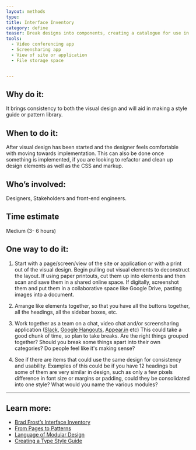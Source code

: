 ```yaml
---
layout: methods
type: 
title: Interface Inventory
category: define
teaser: Break designs into components, creating a catalogue for use in code.
tools:
  - Video conferencing app
  - Screensharing app 
  - View of site or application
  - File storage space


---
```


## Why do it:

It brings consistency to both the visual design and will aid in making a style guide or pattern library.


## When to do it:

After visual design has been started and the designer feels comfortable with moving towards implementation. This can also be done once something is implemented, if you are looking to refactor and clean up design elements as well as the CSS and markup.

## Who’s involved:

Designers, Stakeholders and front-end engineers.

## Time estimate

Medium (3- 6 hours)

## One way to do it:

1. Start with a page/screen/view of the site or application or with a print out of the visual design. Begin pulling out visual elements to deconstruct the layout. If using paper printouts, cut them up into elements and then scan and save them in a shared online space. If digitally, screenshot them and put them in a collaborative space like Google Drive, pasting images into a document.

2. Arrange like elements together, so that you have all the buttons together, all the headings, all the sidebar boxes, etc.

3. Work together as a team on a chat, video chat and/or screensharing application ([Slack](https://slack.com/), [Google Hangouts](https://hangouts.google.com/), [Appear.in](https://appear.in/) etc) This could take a good chunk of time, so plan to take breaks.  Are the right things grouped together? Should you break some things apart into their own categories? Do people feel like it's making sense?

4. See if there are items that could use the same design for consistency and usability. Examples of this could be if you have 12 headings but some of them are very similar in design, such as only a few pixels difference in font size or margins or padding, could they be consolidated into one style? What would you name the various modules?

---

## Learn more:

* [Brad Frost’s Interface Inventory](http://bradfrost.com/blog/post/interface-inventory/)
* [From Pages to Patterns](http://alistapart.com/article/from-pages-to-patterns-an-exercise-for-everyone)
* [Language of Modular Design](http://alistapart.com/article/language-of-modular-design)
* [Creating a Type Style Guide](http://blog.typekit.com/2014/10/22/creating-a-type-style-guide/)